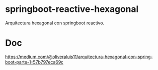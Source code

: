 # springboot-reactive-hexagonal
Arquitectura hexagonal con springboot reactivo.

# Doc
https://medium.com/@oliveraluis11/arquitectura-hexagonal-con-spring-boot-parte-1-57b797eca69c